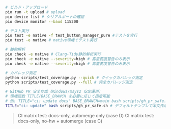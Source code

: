 ```bash
# ビルド・アップロード
pio run -t upload # upload
pio device list # シリアルポートの確認
pio device monitor --baud 115200

# テスト実行
pio test -e native -f test_button_manager_pure #テストを実行
pio test -e native # native環境でテスト実行

# 静的解析
pio check -e native # Clang-Tidy静的解析実行
pio check -e native --severity=high # 高重要度警告のみ表示
pio check -e native --severity=high # 高重要度警告のみ表示

# カバレッジ測定
python scripts/test_coverage.py --quick # クイックカバレッジ測定
python scripts/test_coverage.py --full # 完全カバレッジ測定

# GitHub PR 安全作成（Windows/msys2 安定運用）
# 環境変数 TITLE/BASE_BRANCH を必要に応じて指定可能
# 例: TITLE="ci: update docs" BASE_BRANCH=main bash scripts/gh_pr_safe.sh ./pr_body.md
TITLE="ci: update" bash scripts/gh_pr_safe.sh # デフォルトテンプレで本文作成
```

> CI matrix test: docs-only, automerge only (case D)
> CI matrix test: docs-only, no-hw + automerge (case C)
